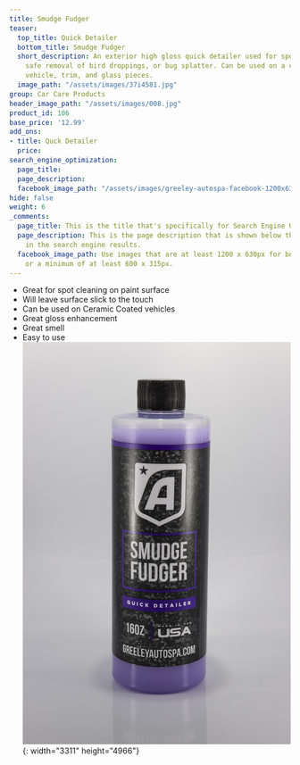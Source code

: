 ```yaml
---
title: Smudge Fudger
teaser:
  top_title: Quick Detailer
  bottom_title: Smudge Fudger
  short_description: An exterior high gloss quick detailer used for spot cleaning,
    safe removal of bird droppings, or bug splatter. Can be used on a ceramic coated
    vehicle, trim, and glass pieces.
  image_path: "/assets/images/37i4581.jpg"
group: Car Care Products
header_image_path: "/assets/images/008.jpg"
product_id: 106
base_price: '12.99'
add_ons:
- title: Quck Detailer
  price: 
search_engine_optimization:
  page_title: 
  page_description: 
  facebook_image_path: "/assets/images/greeley-autospa-facebook-1200x630.png"
hide: false
weight: 6
_comments:
  page_title: This is the title that's specifically for Search Engine Optimization.
  page_description: This is the page description that is shown below the page title
    in the search engine results.
  facebook_image_path: Use images that are at least 1200 x 630px for best results
    or a minimum of at least 600 x 315px.
---
```


* Great for spot cleaning on paint surface
* Will leave surface slick to the touch
* Can be used on Ceramic Coated vehicles
* Great gloss enhancement
* Great smell&nbsp;
* Easy to use![](/assets/images/37i4581.jpg){: width="3311" height="4966"}
